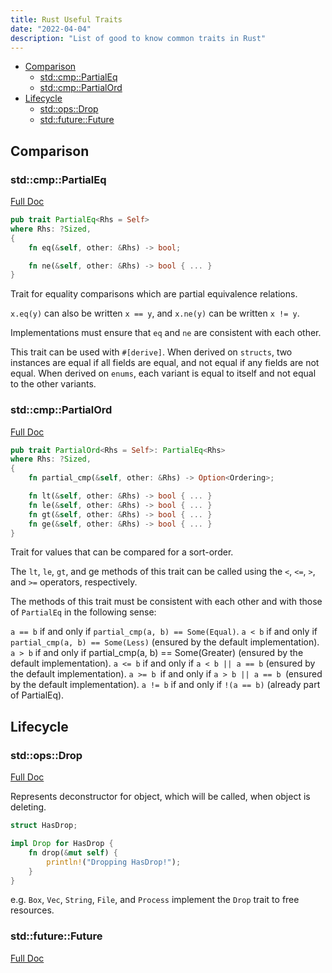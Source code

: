 ```yaml
---
title: Rust Useful Traits
date: "2022-04-04"
description: "List of good to know common traits in Rust"
---
```


- [Comparison](#comparison)
  - [std::cmp::PartialEq](#stdcmppartialeq)
  - [std::cmp::PartialOrd](#stdcmppartialord)
- [Lifecycle](#lifecycle)
  - [std::ops::Drop](#stdopsdrop)
  - [std::future::Future](#stdfuturefuture)

## Comparison

### std::cmp::PartialEq

[Full Doc](https://doc.rust-lang.org/std/cmp/trait.PartialEq.html#)

```rust
pub trait PartialEq<Rhs = Self>
where Rhs: ?Sized,
{
    fn eq(&self, other: &Rhs) -> bool;

    fn ne(&self, other: &Rhs) -> bool { ... }
}
```

Trait for equality comparisons which are partial equivalence relations.

`x.eq(y)` can also be written `x == y`, and `x.ne(y)` can be written `x != y`.

Implementations must ensure that `eq` and `ne` are consistent with each other.

This trait can be used with `#[derive]`. When derived on `structs`, two instances are equal if all fields are equal, and not equal if any fields are not equal. When derived on `enums`, each variant is equal to itself and not equal to the other variants.

### std::cmp::PartialOrd

[Full Doc](https://doc.rust-lang.org/std/cmp/trait.PartialOrd.html)

```rust
pub trait PartialOrd<Rhs = Self>: PartialEq<Rhs>
where Rhs: ?Sized,
{
    fn partial_cmp(&self, other: &Rhs) -> Option<Ordering>;

    fn lt(&self, other: &Rhs) -> bool { ... }
    fn le(&self, other: &Rhs) -> bool { ... }
    fn gt(&self, other: &Rhs) -> bool { ... }
    fn ge(&self, other: &Rhs) -> bool { ... }
}
```

Trait for values that can be compared for a sort-order.

The `lt`, `le`, `gt`, and ge methods of this trait can be called using the `<`, `<=`, `>`, and `>=` operators, respectively.

The methods of this trait must be consistent with each other and with those of `PartialEq` in the following sense:

`a == b` if and only if `partial_cmp(a, b) == Some(Equal)`.
`a < b` if and only if `partial_cmp(a, b) == Some(Less)` (ensured by the default implementation).
`a > b` if and only if partial_cmp(a, b) == Some(Greater) (ensured by the default implementation).
`a <= b` if and only if `a < b || a == b` (ensured by the default implementation).
`a >= b `if and only if `a > b || a == b `(ensured by the default implementation).
`a != b` if and only if `!(a == b)` (already part of PartialEq).

## Lifecycle

### std::ops::Drop

[Full Doc](https://doc.rust-lang.org/std/ops/trait.Drop.html)

Represents deconstructor for object, which will be called, when object is deleting.

```rust
struct HasDrop;

impl Drop for HasDrop {
    fn drop(&mut self) {
        println!("Dropping HasDrop!");
    }
}
```

e.g. `Box`, `Vec`, `String`, `File`, and `Process` implement the `Drop` trait to free resources.

### std::future::Future

[Full Doc](https://doc.rust-lang.org/std/future/trait.Future.html)


